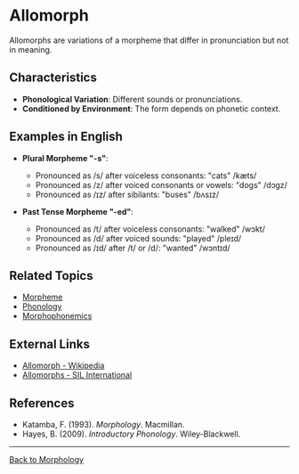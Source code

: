 # Allomorph

Allomorphs are variations of a morpheme that differ in pronunciation but not in meaning.

## Characteristics

- **Phonological Variation**: Different sounds or pronunciations.
- **Conditioned by Environment**: The form depends on phonetic context.

## Examples in English

- **Plural Morpheme "-s"**:
  - Pronounced as /s/ after voiceless consonants: "cats" /kæts/
  - Pronounced as /z/ after voiced consonants or vowels: "dogs" /dɔgz/
  - Pronounced as /ɪz/ after sibilants: "buses" /bʌsɪz/

- **Past Tense Morpheme "-ed"**:
  - Pronounced as /t/ after voiceless consonants: "walked" /wɔkt/
  - Pronounced as /d/ after voiced sounds: "played" /pleɪd/
  - Pronounced as /ɪd/ after /t/ or /d/: "wanted" /wɔntɪd/

## Related Topics

- [Morpheme](Morpheme.md)
- [Phonology](../../Phonology/README.md)
- [Morphophonemics](Morphophonemics.md)

## External Links

- [Allomorph - Wikipedia](https://en.wikipedia.org/wiki/Allomorph)
- [Allomorphs - SIL International](https://glossary.sil.org/term/allomorph)

## References

- Katamba, F. (1993). *Morphology*. Macmillan.
- Hayes, B. (2009). *Introductory Phonology*. Wiley-Blackwell.

---

[Back to Morphology](README.md)
